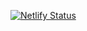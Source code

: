 [![Netlify Status](https://api.netlify.com/api/v1/badges/53016a57-dffd-4788-b14c-afc64af7969d/deploy-status)](https://app.netlify.com/sites/vibrant-brahmagupta-abe80c/deploys)
